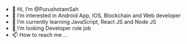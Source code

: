 - 👋 Hi, I’m @PurushotamSah
- 👀 I’m interested in Android App, IOS, Blockchain and Web developer
- 🌱 I’m currently learning JavaScript, React JS and Node JS
- 💞️ I’m looking Developer role job
- 📫 How to reach me ...

<!---
PurushotamSah/PurushotamSah is a ✨ special ✨ repository because its `README.md` (this file) appears on your GitHub profile.
You can click the Preview link to take a look at your changes.
--->
